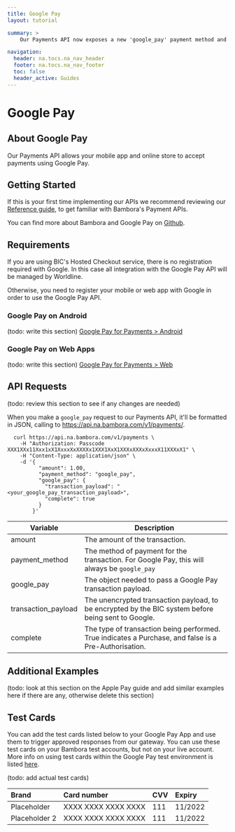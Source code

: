 ```yaml
---
title: Google Pay
layout: tutorial

summary: >
    Our Payments API now exposes a new 'google_pay' payment method and associated parameters to accept a Google Pay transaction payload.

navigation:
  header: na.tocs.na_nav_header
  footer: na.tocs.na_nav_footer
  toc: false
  header_active: Guides
---
```


# Google Pay

## About Google Pay

Our Payments API allows your mobile app and online store to accept payments using Google Pay.

## Getting Started

If this is your first time implementing our APIs we recommend reviewing our [Reference guide](/docs/references/payment_APIs/), to get familiar with Bambora's Payment APIs.

You can find more about Bambora and Google Pay on [Github](https://github.com/bambora/na-payment-apis-demo).

## Requirements

If you are using BIC's Hosted Checkout service, there is no registration required with Google. In this case all integration with the Google Pay API will be managed by Worldline. 

Otherwise, you need to register your mobile or web app with Google in order to use the Google Pay API.

### Google Pay on Android

(todo: write this section)
[Google Pay for Payments > Android](https://developers.google.com/pay/api/android/overview)

### Google Pay on Web Apps

(todo: write this section)
[Google Pay for Payments > Web](https://developers.google.com/pay/api/web/overview)

## API Requests

(todo: review this section to see if any changes are needed)

When you make a `google_pay` request to our Payments API, it'll be formatted in JSON, calling to https://api.na.bambora.com/v1/payments/.

```shell
  curl https://api.na.bambora.com/v1/payments \
    -H "Authorization: Passcode XXX1XXx11Xxx1xX1XxxxXxXXXXx1XXX1XxX1XXXxXXXxXxxxX11XXXxX1" \
    -H "Content-Type: application/json" \
    -d '{
          "amount": 1.00,
          "payment_method": "google_pay",
          "google_pay": {
            "transaction_payload": "<your_google_pay_transaction_payload>",
            "complete": true
          }
        }'
```

| Variable | Description |
| -------- | ----------- |
| amount | The amount of the transaction. |
| payment_method | The method of payment for the transaction. For Google Pay, this will always be `google_pay` |
| google_pay | The object needed to pass a Google Pay transaction payload. |
| transaction_payload | The unencrypted transaction payload, to be encrypted by the BIC system before being sent to Google. |
| complete | The type of transaction being performed. True indicates a Purchase, and false is a Pre-Authorisation. |

## Additional Examples

(todo: look at this section on the Apple Pay guide and add similar examples here if there are any, otherwise delete this section)

## Test Cards

You can add the test cards listed below to your Google Pay App and use them to trigger approved responses from our gateway. You can use these test cards on your Bambora test accounts, but not on your live account. More info on using test cards within the Google Pay test environment is listed [here](https://developers.google.com/pay/api/android/guides/resources/test-card-suite).

(todo: add actual test cards)

| Brand                     | Card number         | CVV   | Expiry  |
|:--------------------------|:--------------------|:------|:--------|
| Placeholder               | XXXX XXXX XXXX XXXX | 111   | 11/2022 |
| Placeholder 2             | XXXX XXXX XXXX XXXX | 111   | 11/2022 |
